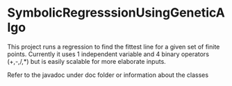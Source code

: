 # SymbolicRegresssionUsingGeneticAlgo

This project runs a regression to find the fittest line for a given set of finite points. Currently it uses 1 independent variable and 4 binary operators (+,-,/,*) but is easily scalable for more elaborate inputs.

Refer to the javadoc under doc folder or information about the classes
